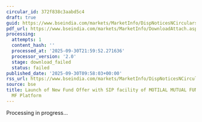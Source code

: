 ```yaml
---
circular_id: 372f838c3aabd5c4
draft: true
guid: https://www.bseindia.com/markets/MarketInfo/DispNoticesNCirculars.aspx?Noticeid={286F90E4-249C-4576-A88E-C0E5F179DA5D}&noticeno=20250930-17&dt=09/30/2025&icount=17&totcount=114&flag=0
pdf_url: https://www.bseindia.com/markets/MarketInfo/DownloadAttach.aspx?id=20250930-17&attachedId=
processing:
  attempts: 1
  content_hash: ''
  processed_at: '2025-09-30T21:59:52.271636'
  processor_version: '2.0'
  stage: download_failed
  status: failed
published_date: '2025-09-30T09:58:03+00:00'
rss_url: https://www.bseindia.com/markets/MarketInfo/DispNoticesNCirculars.aspx?Noticeid={286F90E4-249C-4576-A88E-C0E5F179DA5D}&noticeno=20250930-17&dt=09/30/2025&icount=17&totcount=114&flag=0
source: bse
title: Launch of New Fund Offer with SIP facility of MOTILAL MUTUAL FUND on BSE StAR
  MF Platform
---
```


Processing in progress...
